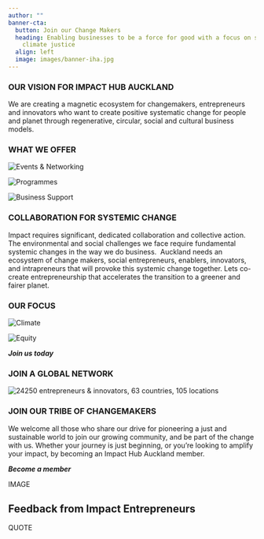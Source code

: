 ```yaml
---
author: ""
banner-cta:
  button: Join our Change Makers
  heading: Enabling businesses to be a force for good with a focus on social &
    climate justice
  align: left
  image: images/banner-iha.jpg
---
```

### OUR VISION FOR IMPACT HUB AUCKLAND

We are creating a magnetic ecosystem for changemakers, entrepreneurs and innovators who want to create positive systematic change for people and planet through regenerative, circular, social and cultural business models. 

### WHAT WE OFFER

![Events & Networking](images/networking.png "Events & Networking")

![Programmes](images/programmes.png "Programmes")

![Business Support](images/support.png "Business Support")

### COLLABORATION FOR SYSTEMIC CHANGE

Impact requires significant, dedicated collaboration and collective action. The environmental and social challenges we face require fundamental systemic changes in the way we do business.  Auckland needs an ecosystem of change makers, social entrepreneurs, enablers, innovators, and intrapreneurs that will provoke this systemic change together. Lets co-create entrepreneurship that accelerates the transition to a greener and fairer planet.

### OUR FOCUS

![Climate](images/climate.png "Climate")

![Equity](images/equity.png "Equity")

***Join us today***

### JOIN A GLOBAL NETWORK

![24250 entrepreneurs & innovators, 63 countries, 105 locations ](images/banner-ih-global-impact-.png)

### JOIN OUR TRIBE OF CHANGEMAKERS

We welcome all those who share our drive for pioneering a just and sustainable world to join our growing community, and be part of the change with us. Whether your journey is just beginning, or you’re looking to amplify your impact, by becoming an Impact Hub Auckland member.

***Become a member***

IMAGE

## Feedback from Impact Entrepreneurs

QUOTE